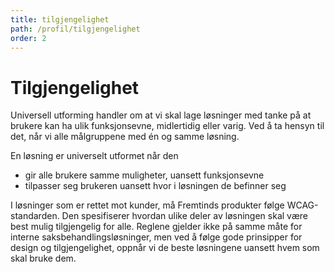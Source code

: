```yaml
---
title: tilgjengelighet
path: /profil/tilgjengelighet
order: 2
---
```


# Tilgjengelighet

Universell utforming handler om at vi skal lage løsninger med tanke på at brukere kan ha ulik funksjonsevne, midlertidig eller varig. Ved å ta hensyn til det, når vi alle målgruppene med én og samme løsning.

En løsning er universelt utformet når den
- gir alle brukere samme muligheter, uansett funksjonsevne
- tilpasser seg brukeren uansett hvor i løsningen de befinner seg

I løsninger som er rettet mot kunder, må Fremtinds produkter følge WCAG-standarden. Den spesifiserer hvordan ulike deler av løsningen skal være best mulig tilgjengelig for alle. Reglene gjelder ikke på samme måte for interne saksbehandlingsløsninger, men ved å følge gode prinsipper for design og tilgjengelighet, oppnår vi de beste løsningene uansett hvem som skal bruke dem.
